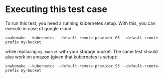 # Executing this test case

To run this test, you need a running kubernetes setup.
With this, you can execute in case of google cloud:

    snakemake --kubernetes --default-remote-provider GS --default-remote-prefix my-bucket

while replacing ``my-bucket`` with your storage bucket. The same test should also work on amazon (given that kubernetes is setup):

    snakemake --kubernetes --default-remote-provider S3 --default-remote-prefix my-bucket
